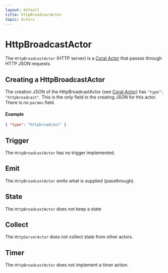 ```yaml
---
layout: default
title: httpBroadcastActor
topic: Actors
---
```

<!--
   Licensed to the Apache Software Foundation (ASF) under one or more
   contributor license agreements.  See the NOTICE file distributed with
   this work for additional information regarding copyright ownership.
   The ASF licenses this file to You under the Apache License, Version 2.0
   (the "License"); you may not use this file except in compliance with
   the License.  You may obtain a copy of the License at

       http://www.apache.org/licenses/LICENSE-2.0

   Unless required by applicable law or agreed to in writing, software
   distributed under the License is distributed on an "AS IS" BASIS,
   WITHOUT WARRANTIES OR CONDITIONS OF ANY KIND, either express or implied.
   See the License for the specific language governing permissions and
   limitations under the License.
-->

# HttpBroadcastActor
The `HttpBroadcastActor` (HTTP server) is a [Coral Actor](/actors/overview/) that passes through HTTP JSON requests.

## Creating a HttpBroadcastActor
The creation JSON of the HttpBroadcastActor (see [Coral Actor](/actors/overview/)) has `"type": "httpbroadcast"`. This is the only field in the creating JSON for this actor.
There is no `params` field.

#### Example
```json
{ "type": "httpbroadcast" }
```

## Trigger
The `HttpBroadcastActor` has no trigger implemented.

## Emit
The `HttpBroadcastActor` emits what is supplied (passthrough).

## State
The `HttpBroadcastActor` does not keep a state

## Collect
The `HttpServerActor` does not collect state from other actors.

## Timer
The `HttpBroadcastActor` does not implement a timer action.